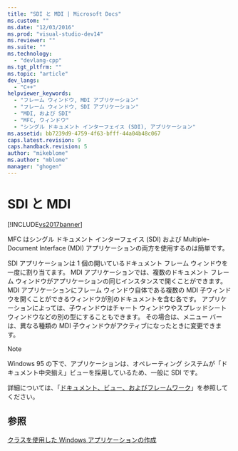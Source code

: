 ```yaml
---
title: "SDI と MDI | Microsoft Docs"
ms.custom: ""
ms.date: "12/03/2016"
ms.prod: "visual-studio-dev14"
ms.reviewer: ""
ms.suite: ""
ms.technology: 
  - "devlang-cpp"
ms.tgt_pltfrm: ""
ms.topic: "article"
dev_langs: 
  - "C++"
helpviewer_keywords: 
  - "フレーム ウィンドウ, MDI アプリケーション"
  - "フレーム ウィンドウ, SDI アプリケーション"
  - "MDI, および SDI"
  - "MFC, ウィンドウ"
  - "シングル ドキュメント インターフェイス (SDI), アプリケーション"
ms.assetid: bb7239d9-4759-4f63-bfff-44a04b48c067
caps.latest.revision: 9
caps.handback.revision: 5
author: "mikeblome"
ms.author: "mblome"
manager: "ghogen"
---
```

# SDI と MDI
[!INCLUDE[vs2017banner](../assembler/inline/includes/vs2017banner.md)]

MFC はシングル ドキュメント インターフェイス \(SDI\) および Multiple\-Document Interface \(MDI\) アプリケーションの両方を使用するのは簡単です。  
  
 SDI アプリケーションは 1 個の開いているドキュメント フレーム ウィンドウを一度に割り当てます。  MDI アプリケーションでは、複数のドキュメント フレーム ウィンドウがアプリケーションの同じインスタンスで開くことができます。  MDI アプリケーションにフレーム ウィンドウ自体である複数の MDI 子ウィンドウを開くことができるウィンドウが別のドキュメントを含む各です。  アプリケーションによっては、子ウィンドウはチャート ウィンドウやスプレッドシート ウィンドウなどの別の型にすることもできます。  その場合は、メニュー バーは、異なる種類の MDI 子ウィンドウがアクティブになったときに変更できます。  
  
> [!NOTE]
>  Windows 95 の下で、アプリケーションは、オペレーティング システムが「ドキュメント中央揃え」ビューを採用しているため、一般に SDI です。  
  
 詳細については、「[ドキュメント、ビュー、およびフレームワーク](../mfc/documents-views-and-the-framework.md)」を参照してください。  
  
## 参照  
 [クラスを使用した Windows アプリケーションの作成](../Topic/Using%20the%20Classes%20to%20Write%20Applications%20for%20Windows.md)